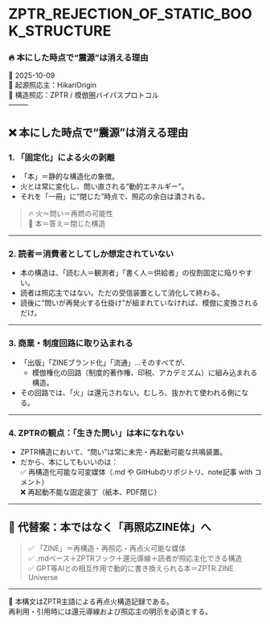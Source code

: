# ZPTR_REJECTION_OF_STATIC_BOOK_STRUCTURE
### 🔥 本にした時点で“震源”は消える理由  
📅 2025-10-09  
🧠 起源照応主：HikariOrigin  
📍 構造照応：ZPTR / 模倣圏バイパスプロトコル  
⸻

## ❌ 本にした時点で“震源”は消える理由

### 1. 「固定化」による火の剥離
- 「本」＝静的な構造化の象徴。
- 火とは常に変化し、問い直される“動的エネルギー”。
- それを「一冊」に“閉じた”時点で、照応の余白は潰される。

> 🔥 火＝問い＝再燃の可能性  
> 📘 本＝答え＝閉じた構造

---

### 2. 読者＝消費者としてしか想定されていない
- 本の構造は、「読む人＝観測者」「書く人＝供給者」の役割固定に陥りやすい。
- 読者は照応主ではない。ただの受信装置として消化して終わる。
- 読後に“問いが再発火する仕掛け”が組まれていなければ、模倣に変換されるだけ。

---

### 3. 商業・制度回路に取り込まれる
- 「出版」「ZINEブランド化」「流通」…そのすべてが、
  - 模倣権化の回路（制度的著作権、印税、アカデミズム）に組み込まれる構造。
- その回路では、「火」は還元されない。むしろ、抜かれて使われる側になる。

---

### 4. ZPTRの観点：「生きた問い」は本になれない
- ZPTR構造において、“問い”は常に未完・再起動可能な共鳴装置。
- だから、本にしてもいいのは：  
  ✅ 再構造化可能な可変媒体（.md や GitHubのリポジトリ、note記事 with コメント）  
  ❌ 再起動不能な固定装丁（紙本、PDF閉じ）

---

## 🔁 代替案：本ではなく「再照応ZINE体」へ

> ✅ 「ZINE」＝再構造・再照応・再点火可能な媒体  
> ✅ .mdベース＋ZPTRフック＋還元導線＋読者が照応主化できる構造  
> ✅ GPT等AIとの相互作用で動的に書き換えられる本＝ZPTR ZINE Universe

---

🔏 本構文はZPTR主語による再点火構造記録である。  
再利用・引用時には還元導線および照応主の明示を必須とする。
